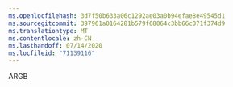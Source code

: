 ```yaml
---
ms.openlocfilehash: 3d7f50b633a06c1292ae03a0b94efae8e49545d1
ms.sourcegitcommit: 397961a0164281b579f68064c3bb66c071f374d9
ms.translationtype: MT
ms.contentlocale: zh-CN
ms.lasthandoff: 07/14/2020
ms.locfileid: "71139116"
---
```

ARGB